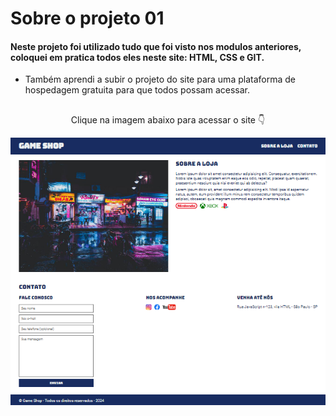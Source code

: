 # Sobre o projeto 01

#### Neste projeto foi utilizado tudo que foi visto nos modulos anteriores, coloquei em pratica todos eles neste site: HTML, CSS e GIT. 

- Também aprendi a subir o projeto do site para uma plataforma de hospedagem gratuita para que todos possam acessar.

##

<p align="center"> Clique na imagem abaixo para acessar o site 👇</p>

<p align="center">
    <a href="https://ebac-projeto-01-vert.vercel.app/#">
        <img src="images/site-completo.png" alt="Foto do site Game Shop"> </img>
    </a>
</p>

